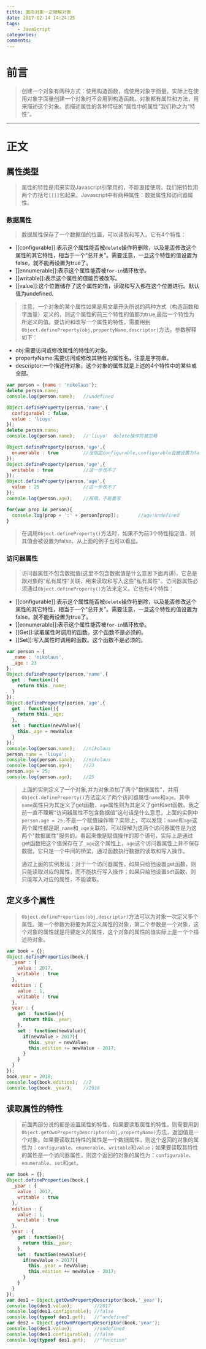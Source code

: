 ```yaml
---
title: 面向对象一之理解对象
date: 2017-02-14 14:24:25
tags: 
	- JavaScript
categories: 
comments:
---
```

# 前言
>创建一个对象有两种方式：使用构造函数，或使用对象字面量。实际上在使用对象字面量创建一个对象时不会用到构造函数。对象都有属性和方法，用来描述这个对象。而描述属性的各种特征的“属性中的属性”我们称之为“特性”。

-----

<!-- more -->
# 正文
## 属性类型 
>属性的特性是用来实现Javascript引擎用的，不能直接使用。我们把特性用两个方括号`[[]]`包起来。Javascript中有两种属性：数据属性和访问器属性。

### 数据属性
>数据属性保存了一个数据值的位置，可以读取和写入。它有4个特性：

- [[configurable]]:表示这个属性能否被`delete`操作符删除，以及能否修改这个属性的其它特性，相当于一个“总开关”。需要注意，一旦这个特性的值设置为false，就不能再设置为true了。
- [[ennumerable]]:表示这个属性能否被`for-in`循环枚举。
- [[writable]]:表示这个属性的值能否被改写。
- [[value]]:这个位置储存了这个属性的值，读取和写入都在这个位置进行。默认值为undefined.

>注意，一个对象的某个属性如果是用文章开头所说的两种方式（构造函数和字面量）定义的，则这个属性的前三个特性的值都为true,最后一个特性为所定义的值。要访问和改写一个属性的特性，需要用到`Object.defineProperty(obj,propertyName,descriptor)`方法。参数解释如下：

- obj:需要访问或修改属性的特性的对象。
- propertyName:需要访问或修改其特性的属性名，注意是字符串。
- descriptor:一个描述符对象，这个对象的属性就是上述的4个特性中的某些或全部。

```javascript
var person = {name : 'nikolaus'};
delete person.name;
console.log(person.name);   //undefined

Object.defineProperty(person,'name',{
  configurabel : false,
  value : 'liuyu'
});
delete person.name;
console.log(person.name);   //'liuyu'  delete操作符被忽略

Object.defineProperty(person,'age',{
  enumerable : true         //没指定configurable,configurable会被设置为false，这导致下面的其他特性改写都无法完成
});
Object.defineProperty(person,'age',{
  writable : true           //这一步改不了
});
Object.defineProperty(person,'age',{
  value : 25                //这一步改不了
});
console.log(person.age);    //报错，不能重写

for(var prop in person){
  console.log(prop + ':' + person[prop]);		//age:undefined
}
```

>在调用`Object.defineProperty()`方法时，如果不为前3个特性指定值，则其值会被设置为false。从上面的例子也可以看出。

### 访问器属性
>访问器属性不包含数据值(这里不包含数据值是什么意思下面再讲)，它总是跟对象的"私有属性"关联，用来读取和写入这些"私有属性"。访问器属性必须通过`Object.defineProperty()`方法来定义。它也有4个特性：

- [[configurable]]:表示这个属性能否被`delete`操作符删除，以及能否修改这个属性的其它特性，相当于一个“总开关”。需要注意，一旦这个特性的值设置为false，就不能再设置为true了。
- [[ennumerable]]:表示这个属性能否被`for-in`循环枚举。
- [[Get]]:读取属性时调用的函数。这个函数不是必须的。
- [[Set]]:写入属性时调用的函数。这个函数不是必须的。

```javascript
var person = {
  _name : 'nikolaus',
  _age : 23
};
Object.defineProperty(person,'name',{
  get : function(){
	return this._name;
  }
});
Object.defineProperty(person,'age',{
  get : function(){
	return this._age;
  },
  set : function(newValue){
	this._age = newValue
  }
});
console.log(person.name);	//nikolaus
person.name = 'liuyu';
console.log(person.name);	//nikolaus
console.log(person.age);	//23
person.age = 25;
console.log(person.age);	//25
```
>上面的实例定义了一个对象,并为对象添加了两个"数据属性"，并用`Object.defineProperty()`方法定义了两个访问器属性`name`和`age`。其中`name`属性只为其定义了get函数，`age`属性则为其定义了get和set函数。我之前一直不理解“访问器属性不包含数据值”这句话是什么意思，上面的实例中`person.age = 25;`不是一个赋值操作嘛？实际上，可以发现：`name`和`age`这两个属性都是跟`_name`和`_age`关联的，可以理解为这两个访问器属性是为这两个"数据属性"服务的。看起来像是赋值操作的那个语句，实际上是通过get函数把这个值保存在了`_age`这个属性上，`age`这个访问器属性上并不保存数据，它只是一个中间的桥梁，通过函数执行数据的读取和写入操作。
>
>通过上面的实例发现：对于一个访问器属性，如果只给他设置get函数，则只能读取对应的属性，而不能执行写入操作；如果只给他设置set函数，则只能写入对应的属性，不能读取。

## 定义多个属性
>`Object.defineProperties(obj,descriptor)`方法可以为对象一次定义多个属性。第一个参数为将要为其定义属性的对象，第二个参数是一个对象，这个对象的属性就是将要定义的属性，这个对象的属性的值实际上是一个个描述符对象。

```javascript
var book = {};
Object.defineProperties(book,{
  _year : {
	value : 2017,
	writable : true
  },
  edition : {
	value : 1,
	writable : true
  },
  year : {
	get : function(){
	  return this._year;
	},
	set : function(newValue){
	  if(newValue > 2017){
		this._year = newValue;
		this.edition += newValue - 2017;
	  }
	}
  }
});
book.year = 2018;
console.log(book.edition);	//2
console.log(book._year);	//2018
```

## 读取属性的特性
>前面两部分说的都是设置属性的特性，如果要读取属性的特性，则需要用到`Object.getOwnPropertyDescriptor(obj,propertyName)`方法，返回值是一个对象。如果要读取其特性的属性是一个数据属性，则这个返回的对象的属性为：`configurable`、`enumerable`、`writable`和`value`；如果要读取其特性的属性是一个访问器属性，则这个返回的对象的属性为：`configurable`、`enumerable`、`set`和`get`。

```javascript
var book = {};
Object.defineProperties(book,{
  _year : {
	value : 2017,
	writable : true
  },
  edition : {
	value : 1,
	writable : true
  },
  year : {
	get : function(){
	  return this._year;
	},
	set : function(newValue){
	  if(newValue > 2017){
		this._year = newValue;
		this.edition += newValue - 2017;
	  }
	}
  }
});
var des1 = Object.getOwnPropertyDescriptor(book,'_year');
console.log(des1.value);        //2017
console.log(des1.configurable); //false
console.log(typeof des1.get);   //"undefined"
var des2 = Object.getOwnPropertyDescriptor(book,'year');
console.log(des1.value);        //undefined
console.log(des1.configurable); //false
console.log(typeof des1.get);   //"function"
```

<!-- more -->
